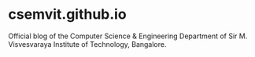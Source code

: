 # csemvit.github.io
Official blog of the Computer Science &amp; Engineering Department of Sir M. Visvesvaraya Institute of Technology, Bangalore.
